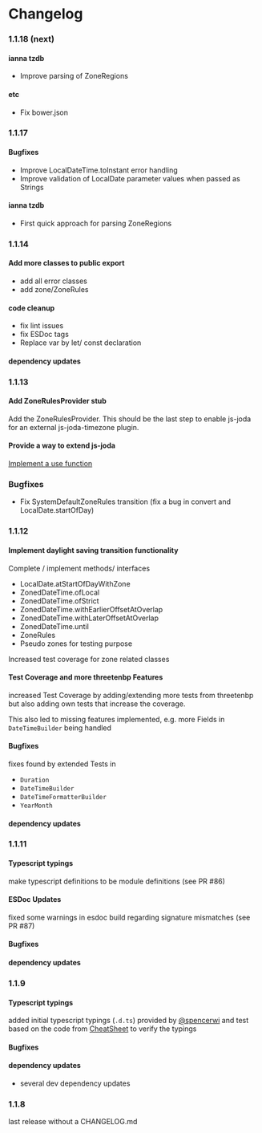 Changelog
=========

### 1.1.18 (next)

#### ianna tzdb

 * Improve parsing of ZoneRegions

#### etc

 * Fix bower.json

### 1.1.17

#### Bugfixes

 * Improve LocalDateTime.toInstant error handling
 * Improve validation of LocalDate parameter values when passed as Strings
 
#### ianna tzdb

 * First quick approach for parsing ZoneRegions
 
### 1.1.14

#### Add more classes to public export

 * add all error classes
 * add zone/ZoneRules
 
#### code cleanup

 * fix lint issues
 * fix ESDoc tags
 * Replace var by let/ const declaration

#### dependency updates

### 1.1.13

#### Add ZoneRulesProvider stub

Add the ZoneRulesProvider. This should be the last step to enable js-joda for an external js-joda-timezone plugin.

#### Provide a way to extend js-joda

[Implement a use function](https://github.com/js-joda/js-joda/pull/100#issuecomment-252425196)

### Bugfixes

 * Fix SystemDefaultZoneRules transition (fix a bug in convert and LocalDate.startOfDay)

### 1.1.12 

#### Implement daylight saving transition functionality

Complete / implement methods/ interfaces
- LocalDate.atStartOfDayWithZone
- ZonedDateTime.ofLocal
- ZonedDateTime.ofStrict
- ZonedDateTime.withEarlierOffsetAtOverlap
- ZonedDateTime.withLaterOffsetAtOverlap
- ZonedDateTime.until
- ZoneRules
- Pseudo zones for testing purpose

Increased test coverage for zone related classes

#### Test Coverage and more threetenbp Features

increased Test Coverage by adding/extending more tests from threetenbp 
but also adding own tests that increase the coverage. 

This also led to missing features implemented, e.g. more Fields in `DateTimeBuilder` being handled

#### Bugfixes

fixes found by extended Tests in
- `Duration`
- `DateTimeBuilder`
- `DateTimeFormatterBuilder`
- `YearMonth`

#### dependency updates

### 1.1.11

#### Typescript typings

make typescript definitions to be module definitions (see PR #86)

#### ESDoc Updates

fixed some warnings in esdoc build regarding signature mismatches (see PR #87)

#### Bugfixes

#### dependency updates

### 1.1.9

#### Typescript typings

added initial typescript typings (`.d.ts`) provided by [@spencerwi](https://github.com/spencerwi) and test based on the code from [CheatSheet](CheatSheet.md) to verify the typings 

#### Bugfixes

#### dependency updates
 * several dev dependency updates
  
### 1.1.8

last release without a CHANGELOG.md 
